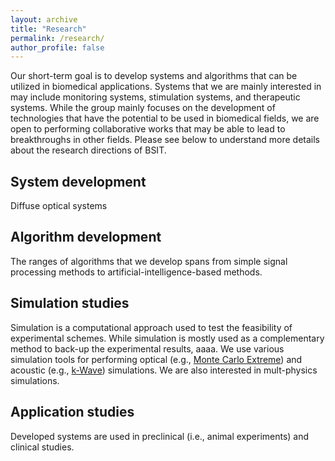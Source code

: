 ```yaml
---
layout: archive
title: "Research"
permalink: /research/
author_profile: false
---
```


Our short-term goal is to develop systems and algorithms that can be utilized in biomedical applications. Systems that we are mainly interested in may include monitoring systems, stimulation systems, and therapeutic systems. While the group mainly focuses on the development of technologies that have the potential to be used in biomedical fields, we are open to performing collaborative works that may be able to lead to breakthroughs in other fields. Please see below to understand more details about the research directions of BSIT.    

System development
------
Diffuse optical systems


Algorithm development
------
The ranges of algorithms that we develop spans from simple signal processing methods to artificial-intelligence-based methods.


Simulation studies
------
Simulation is a computational approach used to test the feasibility of experimental schemes. While simulation is mostly used as a complementary method to back-up the experimental results, aaaa. We use various simulation tools for performing optical (e.g., [Monte Carlo Extreme](mcx.space)) and acoustic (e.g., [k-Wave](kwave.org)) simulations. We are also interested in mult-physics simulations. 

Application studies
------
Developed systems are used in preclinical (i.e., animal experiments) and clinical studies.
